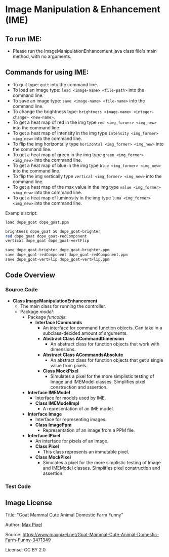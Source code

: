 # Image Manipulation & Enhancement (IME)
## To run IME:
- Please run the ImageManipulationEnhancement.java class file's main method, with no arguments.
## Commands for using IME:
- To quit type: `quit` into the command line.
- To load an image type: `load <image-name> <file-path>` into the command line.
- To save an image type: `save <image-name> <file-name>` into the command line.
- To change the brightness type: `brightness <image-name> <integer-change> <new-name>`.
- To get a heat map of red in the img type `red <img_former> <img_new>` into the command line.
- To get a heat map of intensity in the img type `intensity <img_former> <img_new>` into the command line.
- To flip the img horizontally type `horizontal <img_former> <img_new>` into the command line.
- To get a heat map of green in the img type `green <img_former> <img_new>` into the command line.
- To get a heat map of blue in the img type `blue <img_former> <img_new>` into the command line.
- To flip the img vertically type `vertical <img_former> <img_new>` into the command line.
- To get a heat map of the max value in the img type `value <img_former> <img_new>` into the command line.
- To get a heat map of luminosity in the img type `luma <img_former> <img_new>` into the command line.

Example script:
```bash
load dope_goat dope_goat.ppm

brightness dope_goat 50 dope_goat-brighter
red dope_goat dope_goat-redComponent
vertical dope_goat dope_goat-vertFlip

save dope_goat-brighter dope_goat-brighter.ppm
save dope_goat-redComponent dope_goat-redComponent.ppm
save dope_goat-vertFlip dope_goat-vertFlip.ppm
```

## Code Overview
### Source Code
- **Class ImageManipulationEnhancement**
  - The main class for running the controller.
  - Package _model_:
    - Package _funcobjs_:
      - **Interface ICommands**
        - An interface for command function objects. Can take in a subclass-decided amount of arguments.
        - **Abstract Class ACommandDimension**
          - An abstract class for function objects that work with dimensions.
        - **Abstract Class ACommandsAbsolute**
          - An abstract class for function objects that get a single value from pixels.
        - **Class MockPixel**
          - Simulates a pixel for the more simplistic testing of Image and IMEModel classes. Simplifies pixel construction and assertion.
    - **Interface IMEModel**
      - Interface for models used by IME.
      - **Class IMEModelImpl**
        - A representation of an IME model.
    - **Interface Image**
      - Interface for representing images.
      - **Class ImagePpm**
        - Representation of an image from a PPM file.
    - **Interface IPixel**
      - An interface for pixels of an image.
      - **Class Pixel**
        - This class represents an immutable pixel.
      - **Class MockPixel**
        - Simulates a pixel for the more simplistic testing of Image and IMEModel classes. Simplifies pixel construction and assertion.
### Test Code
## Image License
Title: "Goat Mammal Cute Animal Domestic Farm Funny"

Author: [Max Pixel](https://www.maxpixel.net/)

Source: https://www.maxpixel.net/Goat-Mammal-Cute-Animal-Domestic-Farm-Funny-3471349

License: CC BY 2.0
